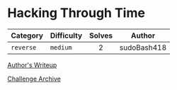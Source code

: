 # Hacking Through Time

| Category | Difficulty | Solves | Author |
| --- | --- | :---: | --- |
| `reverse` | `medium` | 2 | sudoBash418 |

[Author's Writeup](https://sb418.net/ctfs/writeups/2023-01-15_hackers-odyssey-ctf/hacking-through-time/)

[Challenge Archive](https://ctf-2023.clubeh.ca/challenges#Hacking%20Through%20Time-315598380)
